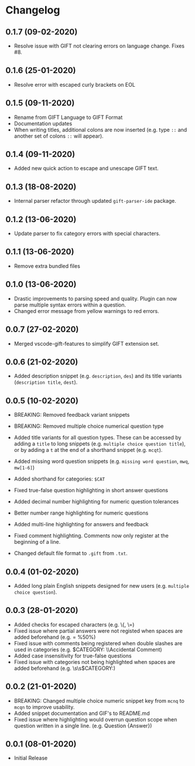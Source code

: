 # Changelog

## 0.1.7 (09-02-2020)

- Resolve issue with GIFT not clearing errors on language change. Fixes #8.

## 0.1.6 (25-01-2020)

- Resolve error with escaped curly brackets on EOL

## 0.1.5 (09-11-2020)

- Rename from GIFT Language to GIFT Format
- Documentation updates
- When writing titles, additional colons are now inserted (e.g. type `::` and another set of colons `::` will appear).

## 0.1.4 (09-11-2020)

- Added new quick action to escape and unescape GIFT text.

## 0.1.3 (18-08-2020)

- Internal parser refactor through updated `gift-parser-ide` package.

## 0.1.2 (13-06-2020)

- Update parser to fix category errors with special characters.

## 0.1.1 (13-06-2020)

- Remove extra bundled files

## 0.1.0 (13-06-2020)

- Drastic improvements to parsing speed and quality. Plugin can now parse multiple syntax errors within a question.
- Changed error message from yellow warnings to red errors.

## 0.0.7 (27-02-2020)

- Merged vscode-gift-features to simplify GIFT extension set.

## 0.0.6 (21-02-2020)

- Added description snippet (e.g. `description`, `des`) and its title variants (`description title`, `dest`).

## 0.0.5 (10-02-2020)

- BREAKING: Removed feedback variant snippets
- BREAKING: Removed multiple choice numerical question type
- Added title variants for all question types. These can be accessed by adding a `title` to long snippets (e.g. `multiple choice question title`), or by adding a `t` at the end of a shorthand snippet (e.g. `mcqt`).
- Added missing word question snippets (e.g. `missing word question`, `mwq`, `mw[1-6]`)
- Added shorthand for categories: `$CAT`

- Fixed true-false question highlighting in short answer questions
- Added decimal number highlighting for numeric question tolerances
- Better number range highlighting for numeric questions
- Added multi-line highlighting for answers and feedback
- Fixed comment highlighting. Comments now only register at the beginning of a line.
- Changed default file format to `.gift` from `.txt`.

## 0.0.4 (01-02-2020)

- Added long plain English snippets designed for new users (e.g. `multiple choice question`).

## 0.0.3 (28-01-2020)

- Added checks for escaped characters (e.g. \\{, \\=)
- Fixed issue where partial answers were not registed when spaces are added beforehand (e.g. = %50%)
- Fixed issue with comments being registered when double slashes are used in categories (e.g. \$CATEGORY: \\\Accidental Comment)
- Added case insensitivity for true-false questions
- Fixed issue with categories not being highlighted when spaces are added beforehand (e.g. \s\s\$CATEGORY:)

## 0.0.2 (21-01-2020)

- BREAKING: Changed multiple choice numeric snippet key from `mcnq` to `mcqn` to improve usability.
- Added snippet documentation and GIF's to README.md
- Fixed issue where highlighting would overrun question scope when question written in a single line. (e.g. Question {Answer})

## 0.0.1 (08-01-2020)

- Initial Release
